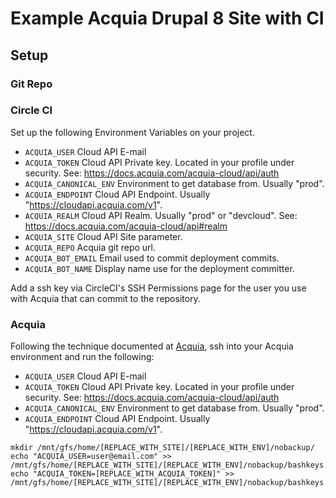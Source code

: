 # Example Acquia Drupal 8 Site with CI

## Setup

### Git Repo

### Circle CI

Set up the following Environment Variables on your project.

- `ACQUIA_USER`
    Cloud API E-mail
- `ACQUIA_TOKEN`
    Cloud API Private key. Located in your profile under security.
    See: https://docs.acquia.com/acquia-cloud/api/auth
- `ACQUIA_CANONICAL_ENV`
    Environment to get database from. Usually "prod".
- `ACQUIA_ENDPOINT`
    Cloud API Endpoint. Usually "https://cloudapi.acquia.com/v1".
- `ACQUIA_REALM`
    Cloud API Realm. Usually "prod" or "devcloud".
    See: https://docs.acquia.com/acquia-cloud/api#realm
- `ACQUIA_SITE`
    Cloud API Site parameter.
- `ACQUIA_REPO`
    Acquia git repo url.
- `ACQUIA_BOT_EMAIL`
    Email used to commit deployment commits.
- `ACQUIA_BOT_NAME`
    Display name use for the deployment committer.

Add a ssh key via CircleCI's SSH Permissions page for the user you use with
Acquia that can commit to the repository.

### Acquia

Following the technique documented at [Acquia](https://docs.acquia.com/acquia-cloud/files/system-files/private), ssh into your Acquia environment and run the following:

- `ACQUIA_USER`
    Cloud API E-mail
- `ACQUIA_TOKEN`
    Cloud API Private key. Located in your profile under security.
    See: https://docs.acquia.com/acquia-cloud/api/auth
- `ACQUIA_CANONICAL_ENV`
    Environment to get database from. Usually "prod".
- `ACQUIA_ENDPOINT`
    Cloud API Endpoint. Usually "https://cloudapi.acquia.com/v1".

```
mkdir /mnt/gfs/home/[REPLACE_WITH_SITE]/[REPLACE_WITH_ENV]/nobackup/
echo "ACQUIA_USER=user@email.com" >> /mnt/gfs/home/[REPLACE_WITH_SITE]/[REPLACE_WITH_ENV]/nobackup/bashkeys.sh
echo "ACQUIA_TOKEN=[REPLACE_WITH_ACQUIA_TOKEN]" >> /mnt/gfs/home/[REPLACE_WITH_SITE]/[REPLACE_WITH_ENV]/nobackup/bashkeys.sh
```

